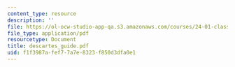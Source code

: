 ```yaml
---
content_type: resource
description: ''
file: https://ol-ocw-studio-app-qa.s3.amazonaws.com/courses/24-01-classics-in-western-philosophy-spring-2006/f1f3987afef77a7e8323f850d3dfa0e1_descartes_guide.pdf
file_type: application/pdf
resourcetype: Document
title: descartes_guide.pdf
uid: f1f3987a-fef7-7a7e-8323-f850d3dfa0e1
---
```

